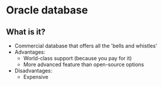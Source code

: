 # Oracle database

## What is it?
- Commercial database that offers all the 'bells and whistles'
- Advantages:
    - World-class support (because you pay for it)
    - More advanced feature than open-source options
- Disadvantages:
    - Expensive